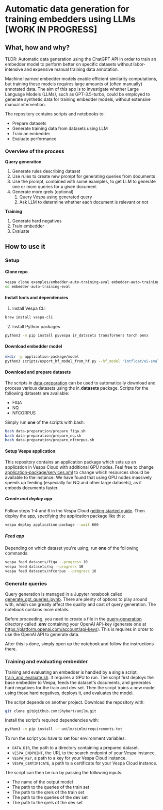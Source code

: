 # Automatic data generation for training embedders using LLMs [WORK IN PROGRESS]

## What, how and why?

TLDR: Automatic data generation using the ChatGPT API in order to train an embedder model to
perform better on specific datasets without labor-intensive and expensive manual training data annotation.

Machine learned embedder models enable efficient similarity computations,
but training these models requires large amounts of (often manually) annotated data.
The aim of this app is to investigate whether Large Language Models (LLMs), such as GPT-3.5-turbo,
could be employed to generate synthetic data for training embedder models, without extensive manual intervention.

The repository contains scripts and notebooks to:
- Prepare datasets
- Generate training data from datasets using LLM
- Train an embedder 
- Evaluate performance

### Overview of the process

**Query generation**

1. Generate rules describing dataset
2. Use rules to create new prompt for generating queries from documents
3. Use the prompt, combined with some examples, to get LLM to generate one or more queries for a given document
4. Generate more qrels (optional)
    1. Query Vespa using generated query
    2. Ask LLM to determine whether each document is relevant or not

**Training**

1. Generate hard negatives
2. Train embedder
3. Evaluate

## How to use it

### Setup

#### Clone repo

```bash
vespa clone examples/embedder-auto-training-eval embedder-auto-training-eval
cd embedder-auto-training-eval
```

#### Install tools and dependencies

1. Install Vespa CLI

```bash
brew install vespa-cli
```

2. Install Python packages

```bash
python3 -m pip install pyvespa ir_datasets transformers torch onnx
```

#### Download embedder model

```bash
mkdir -p application-package/model
python3 scripts/export_hf_model_from_hf.py --hf_model 'intfloat/e5-small-v2'  --output_dir application-package/model/
```

#### Download and prepare datasets

The scripts in [data-preparation](data-preparation/) can be used to automatically download and process
various datasets using the **ir_datasets** package.
Scripts for the following datasets are available:

- FIQA
- NQ
- NFCORPUS

Simply run **one** of the scripts with bash:

```bash
bash data-preparation/prepare_fiqa.sh
bash data-preparation/prepare_nq.sh
bash data-preparation/prepare_nfcorpus.sh
```

#### Setup Vespa application

This repository contains an application package which sets
up an application in Vespa Cloud with additional GPU nodes.
Feel free to change [application-package/services.xml](application-package/services.xml)
to change which resources should be available to the instance.
We have found that using GPU nodes massively speeds up feeding
(especially for NQ and other large datasets), as it embeds documents faster.

##### Create and deploy app

Follow steps 1-4 and 6 in the Vespa Cloud [getting started guide](https://cloud.vespa.ai/en/getting-started).
Then deploy the app, specifying the application package like this:

```bash
vespa deploy application-package --wait 600
```

##### Feed app

Depending on which dataset you're using, run **one** of the following commands:

```bash
vespa feed datasets/fiqa --progress 10
vespa feed datasets/nq --progress 10
vespa feed datasets/nfcorpus --progress 10
```

### Generate queries

Query generation is managed in a Jupyter notebook called
[generate_gpt_queries.ipynb](query-generation/generate_gpt_queries.ipynb).
There are plenty of options to play around with,
which can greatly affect the quality and cost of query generation.
The notebook contains more details.

Before proceeding, you need to create a file in the [query-generation](query-generation/) directory called **.env**
containing your OpenAI API-key (generate one at https://platform.openai.com/account/api-keys).
This is requires in order to use the OpenAI API to generate data.

After this is done, simply open up the notebook and follow the instructions there.

### Training and evaluating embedder

Training and evaluating an embedder is handled by a single script, [train_and_evaluate.sh](train_and_evaluate.sh).
It requires a GPU to run.
The script first deploys the base embedder to Vespa, feeds the dataset's documents, and generates hard negatives
for the train
and dev set.
Then the script trains a new model using those hard negatives, deploys it, and evaluates the model.

The script depends on another project. Download the repository with:
```bash
git clone git@github.com:Shybert/unilm.git
```

Install the script's required dependencies with:

```bash
python3 -m pip install -r unilm/simlm/requirements.txt
```

To run the script you have to set four environment variables:

- `DATA_DIR`, the path to a directory containing a prepared dataset.
- `VESPA_ENDPOINT`, the URL to the search endpoint of your Vespa instance.
- `VESPA_KEY`, a path to a key for your Vespa Cloud instance.
- `VESPA_CERTIFICATE`, a path to a certificate for your Vespa Cloud instance.

The script can then be run by passing the following inputs:

- The name of the output model
- The path to the queries of the train set
- The path to the qrels of the train set
- The path to the queries of the dev set
- The path to the qrels of the dev set
